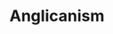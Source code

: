 ---
title: Anglicanism
crosslinks:
- Christianity
- autotldr
- OrthodoxChristianity
- OpenChristian
- youtubot
- Catholicism
- divineoffice
- VerseBot
- RadicalChristianity
- cars
- AnglicanOrdinariate
- learnprogramming
- TheHuntingOfTheSnark
- catholicism
- christianity
- elca
- Reformed
- christianfeminists
- religion
- Episcopalian
---